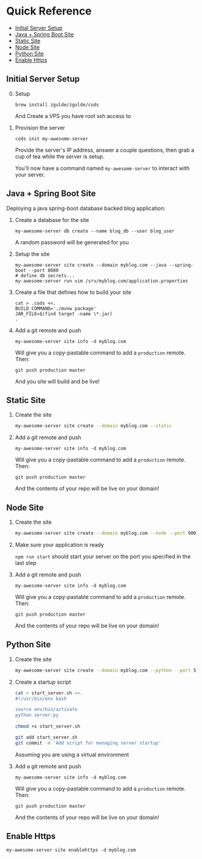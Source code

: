 # Quick Reference

* [Initial Server Setup](#initial-server-setup)
* [Java + Spring Boot Site](#java--spring-boot-site)
* [Static Site](#static-site)
* [Node Site](#node-site)
* [Python Site](#python-site)
* [Enable Https](#enable-https)

## Initial Server Setup

0. Setup

    ```
    brew install zgulde/zgulde/cods
    ```

    And Create a VPS you have root ssh access to

1. Provision the server

    ```
    cods init my-awesome-server
    ```

    Provide the server's IP address, answer a couple questions, then grab a cup
    of tea while the server is setup.

    You'll now have a command named `my-awesome-server` to interact with your
    server.

## Java + Spring Boot Site

Deploying a java spring-boot database backed blog application:

1. Create a database for the site

    ```
    my-awesome-server db create --name blog_db --user blog_user
    ```

    A random password will be generated for you

1. Setup the site

    ```
    my-awesome-server site create --domain myblog.com --java --spring-boot --port 8080
    # define db secrets...
    my-awesome-server run vim /srv/myblog.com/application.properties
    ```

1. Create a file that defines how to build your site

    ```
    cat > .cods <<.
    BUILD_COMMAND='./mvnw package'
    JAR_FILE=$(find target -name \*.jar)
    .
    ```

1. Add a git remote and push

    ```
    my-awesome-server site info -d myblog.com
    ```

    Will give you a copy-pastable command to add a `production` remote. Then:

    ```
    git push production master
    ```

    And you site will build and be live!

## Static Site

1. Create the site

    ```bash
    my-awesome-server site create --domain myblog.com --static
    ```

1. Add a git remote and push

    ```
    my-awesome-server site info -d myblog.com
    ```

    Will give you a copy-pastable command to add a `production` remote. Then:

    ```
    git push production master
    ```

    And the contents of your repo will be live on your domain!

## Node Site

1. Create the site

    ```bash
    my-awesome-server site create --domain myblog.com --node --port 9000
    ```

1. Make sure your application is ready

    `npm run start` should start your server on the port you specified in the
    last step

1. Add a git remote and push

    ```
    my-awesome-server site info -d myblog.com
    ```

    Will give you a copy-pastable command to add a `production` remote. Then:

    ```
    git push production master
    ```

    And the contents of your repo will be live on your domain!

## Python Site

1. Create the site

    ```bash
    my-awesome-server site create --domain myblog.com --python --port 5000
    ```

1. Create a startup script

    ```bash
    cat > start_server.sh <<.
    #!/usr/bin/env bash

    source env/bin/activate
    python server.py
    .
    chmod +x start_server.sh

    git add start_server.sh
    git commit -m 'Add script for managing server startup'
    ```

    Assuming you are using a virtual environment

1. Add a git remote and push

    ```
    my-awesome-server site info -d myblog.com
    ```

    Will give you a copy-pastable command to add a `production` remote. Then:

    ```
    git push production master
    ```

    And the contents of your repo will be live on your domain!

## Enable Https

```
my-awesome-server site enablehttps -d myblog.com
```
